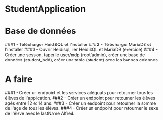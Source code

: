 # StudentApplication

# Base de données
###1 - Télécharger HeidiSQL et l'installer
###2 - Télécharger MariaDB et l'installer
###3 - Ouvrir Heidisql, lier HeidiSQL et MariaDB (exercice)
###4 -  Créer une session, taper le user/mdp (root/admin), créer une base de données (student_bdd), créer une table (student) avec les bonnes colonnes

# A  faire

###1 - Créer un endpoint et les services adéquats pour retourner tous les élèves de l'application.
###2 - Créer un endpoint pour retourner les élèves agés entre 12 et 14 ans.
###3 - Créer un endpoint pour retourner la somme de l'age de tous les élèves.
###4 - Créer un endpoint pour retourner le sexe de l'élève avec le lastName Alfred.
